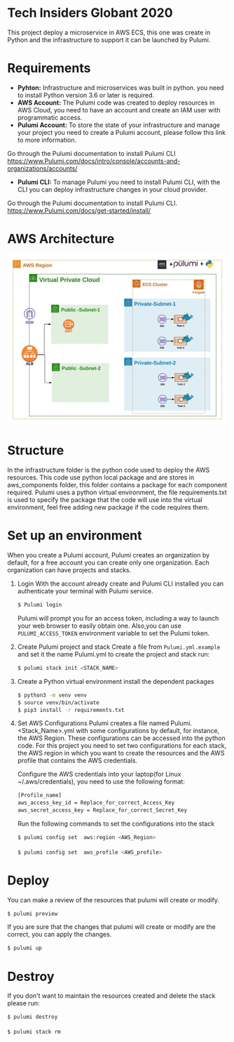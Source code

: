 # Tech Insiders Globant 2020

This project deploy a microservice in AWS ECS, this one was create in Python and the infrastructure to support it can be launched by Pulumi.

# Requirements 

* **Pyhton:** Infrastructure and microservices was built in python. you need to install Python version 3.6 or later is required.
* **AWS Account:** The Pulumi code was created to deploy resources in AWS Cloud, you need to have an account and create an IAM user with programmatic access.
* **Pulumi Account:** To store the state of your infrastructure and manage your project you need to create a Pulumi account, please follow this link to more information.

Go through the Pulumi documentation to install Pulumi CLI
 https://www.Pulumi.com/docs/intro/console/accounts-and-organizations/accounts/
* **Pulumi CLI:** To manage Pulumi you need to install Pulumi CLI, with the CLI you can deploy infrastructure changes in your cloud provider.

Go through the Pulumi documentation to install Pulumi CLI.
https://www.Pulumi.com/docs/get-started/install/

# AWS Architecture

![aws diagram](./docs/aws_architecture.jpeg)

# Structure

In the infrastructure folder is the python code used to deploy the AWS resources. This code use python local package and are stores in aws_components folder, this folder contains a package for each component required.
Pulumi uses a python virtual environment, the file requirements.txt is used to specify the package that the code will use into the virtual environment, feel free adding new package if the code requires them.

# Set up an environment

When you create a Pulumi account, Pulumi creates an organization by default, for a free account you can create only one organization. Each organization can have projects and stacks.

1. Login
    With the account already create and Pulumi CLI installed you can authenticate your terminal with Pulumi service.
    ```sh
    $ Pulumi login
    ```
    Pulumi will prompt you for an access token, including a way to launch your web browser to easily obtain one. Also,you can use `PULUMI_ACCESS_TOKEN` environment variable to set the Pulumi token.

2. Create Pulumi project and stack
    Create a file  from `Pulumi.yml.example`  and set it the name Pulumi.yml
    to create the project and stack run:
    ```sh
    $ pulumi stack init <STACK_NAME>
    ```
3. Create a Python virtual environment
    install the dependent packages

    ```bash
    $ python3 -m venv venv
    $ source venv/bin/activate
    $ pip3 install -r requirements.txt
    ```
4. Set AWS Configurations
    Pulumi creates a file named Pulumi.<Stack_Name>.yml with some configurations by default, for instance, the AWS Region. These configurations can be accessed into the python code.
    For this project you need to set two configurations for each stack, the AWS region in which you want to create the resources and the AWS profile that contains the AWS credentials.

    Configure the AWS credentials into your laptop(for Linux  ~/.aws/credentials), you need to use the following format:
    
    ```bash
    [Profile_name]
    aws_access_key_id = Replace_for_correct_Access_Key
    aws_secret_access_key = Replace_for_correct_Secret_Key
    ```
    
    Run the following commands to set the configurations into the stack
    
    ```bash
    $ pulumi config set  aws:region <AWS_Region>

    $ pulumi config set  aws_profile <AWS_profile>
    ```
# Deploy 

You can make a review of the resources that pulumi will create or modify.
```bash
$ pulumi preview
```

If you are sure that the changes that pulumi will create or modify are the correct, you can apply the changes.
```bash
$ pulumi up
```

# Destroy
If you don't want to maintain the resources created and delete the stack please run:

```bash
$ pulumi destroy

$ pulumi stack rm
```



